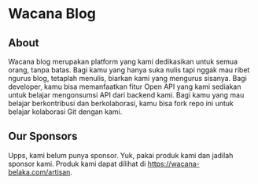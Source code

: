 # Wacana Blog

## About

Wacana blog merupakan platform yang kami dedikasikan untuk semua orang, tanpa batas. Bagi kamu yang hanya suka nulis tapi nggak mau ribet ngurus blog, tetaplah menulis, biarkan kami yang mengurus sisanya. Bagi developer, kamu bisa memanfaatkan fitur Open API yang kami sediakan untuk belajar mengonsumsi API dari backend kami. Bagi kamu yang mau belajar berkontribusi dan berkolaborasi, kamu bisa fork repo ini untuk belajar kolaborasi Git dengan kami.

## Our Sponsors

Upps, kami belum punya sponsor. Yuk, pakai produk kami dan jadilah sponsor kami. Produk kami dapat dilihat di https://wacana-belaka.com/artisan.